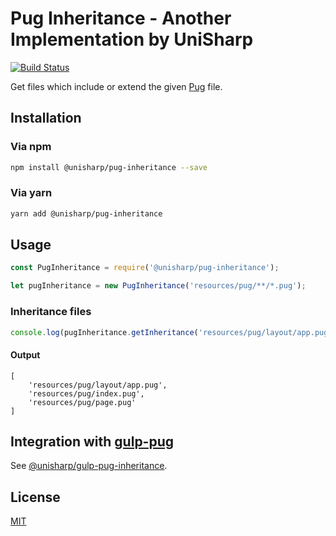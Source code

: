 # Pug Inheritance - Another Implementation by UniSharp

[![Build Status](https://travis-ci.org/UniSharp/pug-inheritance.svg?branch=master)](https://travis-ci.org/UniSharp/pug-inheritance)

Get files which include or extend the given [Pug](https://github.com/pugjs/pug) file.

## Installation

### Via npm

```bash
npm install @unisharp/pug-inheritance --save
```

### Via yarn

```bash
yarn add @unisharp/pug-inheritance
```

## Usage

```javascript
const PugInheritance = require('@unisharp/pug-inheritance');

let pugInheritance = new PugInheritance('resources/pug/**/*.pug');
```

### Inheritance files

```javascript
console.log(pugInheritance.getInheritance('resources/pug/layout/app.pug'));
```

#### Output

```
[
    'resources/pug/layout/app.pug',
    'resources/pug/index.pug',
    'resources/pug/page.pug'
]
```

## Integration with [gulp-pug](https://github.com/pugjs/gulp-pug)

See [@unisharp/gulp-pug-inheritance](https://github.com/UniSharp/gulp-pug-inheritance).

## License

[MIT](https://unisharp.mit-license.org/)

